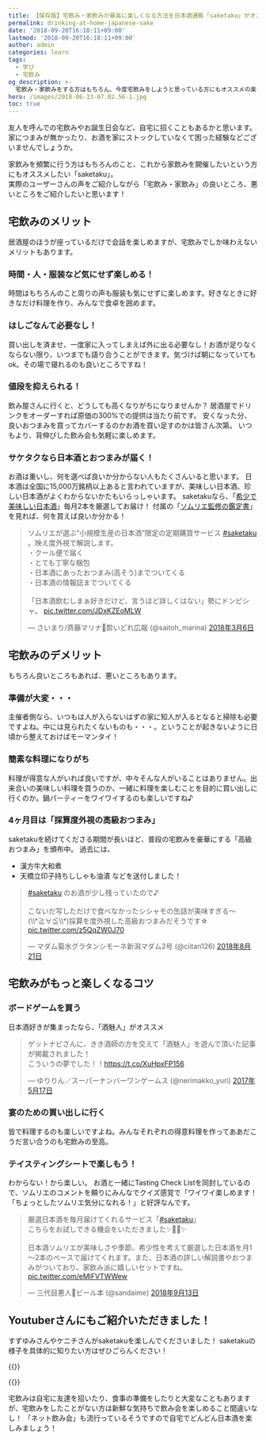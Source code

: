 ```yaml
---
title: 【保存版】宅飲み・家飲みが最高に楽しくなる方法を日本酒通販「saketaku」がオススメ！
permalink: drinking-at-home-japanese-sake
date: '2018-09-20T16:18:11+09:00'
lastmod: '2018-09-20T16:18:11+09:00'
author: admin
categories: learn
tags:
  - 学び
  - 宅飲み
og_description: >-
  宅飲み・家飲みをする方はもちろん、今度宅飲みをしようと思っている方にもオススメの楽しみ方を含めてまとめました。また、実際のユーザーさんの声も含めていることがポイント。メリットは、時間・場所・服装・人などの制約が無いこと。そして節約できる分、いつもより良いおつまみや日本酒・ワイン・焼酎を飲むこともできます。デメリットとしては主催者の部屋の片付けや料理を自分で作る必要もありますよね。saketakuでは、高級おつまみやテイスティングシートなども同封しているのでお酒だけではない普段とは異なる体験ができます。
hero: /images/2018-06-13-07.02.56-1.jpg
toc: true
---
```

友人を呼んでの宅飲みやお誕生日会など、自宅に招くこともあるかと思います。\
家につまみが無かったり、お酒を家にストックしていなくて困った経験などございませんでしょうか。

家飲みを頻繁に行う方はもちろんのこと、これから家飲みを開催したいという方にもオススメしたい「saketaku」。\
実際のユーザーさんの声をご紹介しながら「宅飲み・家飲み」の良いところ、悪いところをご紹介したいと思います！

## 宅飲みのメリット

居酒屋のほうが座っているだけで会話を楽しめますが、宅飲みでしか味わえないメリットもあります。  

### 時間・人・服装など気にせず楽しめる！

時間はもちろんのこと周りの声も服装も気にせずに楽しめます。好きなときに好きなだけ料理を作り、みんなで食卓を囲めます。

### はしごなんて必要なし！

買い出しを済ませ、一度家に入ってしまえば外に出る必要なし！お酒が足りなくならない限り、いつまでも語り合うことができます。気づけば朝になっていてもok。その場で寝れるのも良いところですね！

### 値段を抑えられる！

飲み屋さんに行くと、どうしても高くなりがちになりませんか？
居酒屋でドリンクをオーダーすれば原価の300%での提供は当たり前です。
安くなった分、良いおつまみを買ってカバーするのかお酒を買い足すのかは皆さん次第。
いつもより、背伸びした飲み会も気軽に楽しめます。

### サケタクなら日本酒とおつまみが届く！

お酒は重いし、何を選べば良いか分からない人もたくさんいると思います。
日本酒は全国に15,000万銘柄以上あると言われていますが、美味しい日本酒、珍しい日本酒がよくわからないかたもいらっしゃいます。
saketakuなら、「[希少で美味しい日本酒](https://lab.saketaku.com/p/about-saketaku-selection-sake/)」毎月2本を厳選してお届け！
付属の「[ソムリエ監修の鑑定書](https://lab.saketaku.com/p/about-proof-of-sake/)」を見れば、何を買えば良いか分かる！

<blockquote class="twitter-tweet" data-lang="ja"><p lang="ja" dir="ltr">ソムリエが選ぶ“小規模生産の日本酒”限定の定期購買サービス <a href="https://twitter.com/hashtag/saketaku?src=hash&amp;ref_src=twsrc%5Etfw">#saketaku</a> 。映え度外視で解説します。<br>・クール便で届く<br>・とても丁寧な梱包<br>・日本酒にあったおつまみ(高そう)までついてくる<br>・日本酒の情報誌までついてくる<br><br>「日本酒飲むしまぁ好きだけど、言うほど詳しくはない」勢にドンピシャ。 <a href="https://t.co/JDxKZEoMLW">pic.twitter.com/JDxKZEoMLW</a></p>&mdash; さいまり/斉藤マリナ🍺酔いどれ広報 (@saitoh_marina) <a href="https://twitter.com/saitoh_marina/status/971049918419759106?ref_src=twsrc%5Etfw">2018年3月6日</a></blockquote>
<script async src="https://platform.twitter.com/widgets.js" charset="utf-8"></script>

## 宅飲みのデメリット
もちろん良いところもあれば、悪いところもあります。

### 準備が大変・・・

主催者側なら、いつもは人が入らないはずの家に知人が入るとなると掃除も必要ですよね。中には見られたくないものも・・・。ということが起きないように日頃から整えておけばモーマンタイ！

### 簡素な料理になりがち

料理が得意な人がいれば良いですが、中々そんな人がいることはありません。出来合いの美味しい料理を買うのか、一緒に料理を楽しむことを目的に買い出しに行くのか。鍋パーティーをワイワイするのも楽しいですね♪

### 4ヶ月目は「採算度外視の高級おつまみ」
saketakuを続けてくださる期間が長いほど、普段の宅飲みを豪華にする「高級おつまみ」を頒布中。
過去には、
- 漢方牛大和煮
- 天橋立印子持ちししゃも油漬
などを送付しました！

<blockquote class="twitter-tweet" data-lang="ja"><p lang="ja" dir="ltr"><a href="https://twitter.com/hashtag/saketaku?src=hash&amp;ref_src=twsrc%5Etfw">#saketaku</a> のお酒が少し残っていたので♪<br><br>こないだ写しただけで食べなかったシシャモの缶詰が美味すぎる～(\\*≧∀≦\\*)採算を度外視した高級おつまみだそうです☆ <a href="https://t.co/z5QqZW0J70">pic.twitter.com/z5QqZW0J70</a></p>&mdash; マダム菊水グラタンシモーネ新潟マダム2号 (@ciitan126) <a href="https://twitter.com/ciitan126/status/1031884834338033664?ref_src=twsrc%5Etfw">2018年8月21日</a></blockquote>
<script async src="https://platform.twitter.com/widgets.js" charset="utf-8"></script>

## 宅飲みがもっと楽しくなるコツ

### ボードゲームを買う

日本酒好きが集まったなら、「酒魅人」がオススメ

<blockquote class="twitter-tweet" data-lang="ja"><p lang="ja" dir="ltr">ゲットナビさんに、きき酒師の方を交えて「酒魅人」を遊んで頂いた記事が掲載されました！<br>こういうの夢でした！！<a href="https://t.co/XuHpxFP156">https://t.co/XuHpxFP156</a></p>&mdash; ゆりりん／スーパーナンバーワンゲームス (@nerimakko_yuri) <a href="https://twitter.com/nerimakko_yuri/status/864813823265447937?ref_src=twsrc%5Etfw">2017年5月17日</a></blockquote>
<script async src="https://platform.twitter.com/widgets.js" charset="utf-8"></script>

### 宴のための買い出しに行く

皆で料理するのも楽しいですよね。みんなそれぞれの得意料理を作ってああだこうだ言い合うのも宅飲みの至高。

### テイスティングシートで楽しもう！

わからない！から楽しい。
お酒と一緒にTasting Check Listを同封しているので、ソムリエのコメントを頼りにみんなでクイズ感覚で「ワイワイ楽しめます！
「ちょっとしたソムリエ気分になれる！」と好評なんです。

<blockquote class="twitter-tweet" data-lang="ja"><p lang="ja" dir="ltr">厳選日本酒を毎月届けてくれるサービス「<a href="https://twitter.com/hashtag/saketaku?src=hash&amp;ref_src=twsrc%5Etfw">#saketaku</a>」<br>こちらをお試しできる機会をいただきました✨🍶🍶✨<br><br>日本酒ソムリエが美味しさや季節、希少性を考えて厳選した日本酒を月1～2本のペースで届けてくれます。また、日本酒の詳しい解説書やおつまみがついており、家飲み派に嬉しいセットですね。 <a href="https://t.co/eMlFVTWWew">pic.twitter.com/eMlFVTWWew</a></p>&mdash; 三代目悪人🍺ビール本 (@sandaime) <a href="https://twitter.com/sandaime/status/1040246913222696965?ref_src=twsrc%5Etfw">2018年9月13日</a></blockquote>
<script async src="https://platform.twitter.com/widgets.js" charset="utf-8"></script>

## Youtuberさんにもご紹介いただきました！

すずゆみさんやケニチさんがsaketakuを楽しんでくださいました！
saketakuの様子を具体的に知りたい方はぜひごらんください！

{{<youtube id="OJXtDEPSRck" caption="家飲み動画で人気のすずゆみさんにご紹介いただきました" >}}

{{<youtube id="jGVqpL7kdJk" caption="グルメなケニチさんにご紹介いただきました！" >}}

宅飲みは自宅に友達を招いたり、食事の準備をしたりと大変なこともありますが、宅飲みをしたことがない方は新鮮な気持ちで飲み会を楽しめること間違いなし！
「ネット飲み会」も流行っているそうですので自宅でどんどん日本酒を楽しみましょう！
